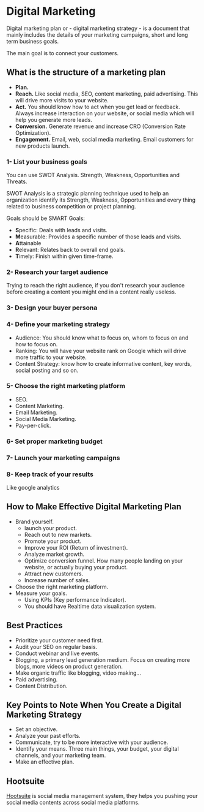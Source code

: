 # Digital Marketing

Digital marketing plan or - digital marketing strategy - is a document that mainly includes the details of your marketing campaigns, short and long term business goals.

The main goal is to connect your customers.

## What is the structure of a marketing plan

* **Plan.**
* **Reach.** Like social media, SEO, content marketing, paid advertising. This will drive more visits to your website.
* **Act.** You should know how to act when you get lead or feedback. Always increase interaction on your website, or social media which will help you generate more leads.
* **Conversion.** Generate revenue and increase CRO (Conversion Rate Optimization).
* **Engagement.** Email, web, social media marketing. Email customers for new products launch.

### 1- List your business goals

You can use SWOT Analysis. Strength, Weakness, Opportunities and Threats.

SWOT Analysis is a strategic planning technique used to help an organization identify its Strength, Weakness, Opportunities and every thing related to business competition or project planning.

Goals should be SMART Goals:

* **S**pecific: Deals with leads and visits.
* **M**easurable: Provides a specific number of those leads and visits.
* **A**ttainable
* **R**elevant: Relates back to overall end goals.
* **T**imely: Finish within given time-frame.

### 2- Research your target audience

Trying to reach the right audience, if you don't research your audience before creating a content you might end in a content really useless.

### 3- Design your buyer persona

### 4- Define your marketing strategy

* Audience: You should know what to focus on, whom to focus on and how to focus on.
* Ranking: You will have your website rank on Google which will drive more traffic to your website.
* Content Strategy: know how to create informative content, key words, social posting and so on.

### 5- Choose the right marketing platform

* SEO.
* Content Marketing.
* Email Marketing.
* Social Media Marketing.
* Pay-per-click.

### 6- Set proper marketing budget

### 7- Launch your marketing campaigns

### 8- Keep track of your results

Like google analytics

## How to Make Effective Digital Marketing Plan

* Brand yourself.
  * launch your product.
  * Reach out to new markets.
  * Promote your product.
  * Improve your ROI (Return of investment).
  * Analyze market growth.
  * Optimize conversion funnel. How many people landing on your website, or actually buying your product.
  * Attract new customers.
  * Increase number of sales.
* Choose the right marketing platform.
* Measure your goals.
  * Using KPIs (Key performance Indicator).
  * You should have Realtime data visualization system.
  
## Best Practices

* Prioritize your customer need first.
* Audit your SEO on regular basis.
* Conduct webinar and live events.
* Blogging, a primary lead generation medium. Focus on creating more blogs, more videos on product generation.
* Make organic traffic like blogging, video making...
* Paid advertising.
* Content Distribution.

## Key Points to Note When You Create a Digital Marketing Strategy

* Set an objective.
* Analyze your past efforts.
* Communicate, try to be more interactive with your audience.
* Identify your means. Three main things, your budget, your digital channels, and your marketing team.
* Make an effective plan.

## Hootsuite

[Hootsuite](https://hootsuite.com/) is social media management system, they helps you pushing your social media contents across social media platforms.
